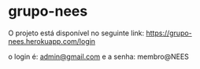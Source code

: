 # grupo-nees

O projeto está disponível no seguinte link: https://grupo-nees.herokuapp.com/login

o login é: admin@gmail.com 
e a senha: membro@NEES
